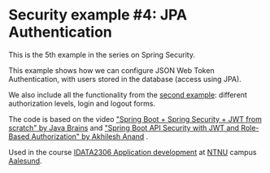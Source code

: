 # Security example #4: JPA Authentication

This is the 5th example in the series on Spring Security.

This example shows how we can configure JSON Web Token Authentication, with users stored in the
database (access using JPA).

We also include all the functionality from the [second example](../02-authorization): different
authorization levels, login and logout forms.

The code is based on the video
["Spring Boot + Spring Security + JWT from scratch" by Java Brains](https://youtu.be/X80nJ5T7YpE)
and ["Spring Boot API Security with JWT and Role-Based Authorization" by Akhilesh Anand](https://medium.com/@akhileshanand/spring-boot-api-security-with-jwt-and-role-based-authorization-fea1fd7c9e32)
.

Used in the
course [IDATA2306 Application development](https://www.ntnu.edu/studies/courses/IDATA2306)
at [NTNU](https://www.ntnu.edu/) campus [Aalesund](https://www.ntnu.edu/alesund).


